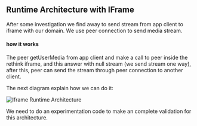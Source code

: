 ## Runtime Architecture with IFrame

After some investigation we find away to send stream from app client to iframe with our domain.
We use peer connection to send media stream.

#### how it works
The peer getUserMedia from app client and make a call to peer inside the rethink iframe, and this answer with null stream (we send stream one way), after this, peer can send the stream through peer connection to another client.

The next diagram explain how we can do it:

<!--
@startuml "Runtime_Architecture_IFrame.png"

title Packages - Component Diagram

node "WebRTC Device" {
  [Device WebRTC API] as WebRTCDevice
}

node "Auth" {
  [Auth Server] as Auth
}

node "Messaging Node" {
  [Messaging Node] as MNode
}

rectangle "host | app.domain" {

    component [video] as GUIVideo
    component [app.js] as App
    
    component [WebRTC User Agent] as PeerLocal
    component [WebRTC API] as WebRTCApiLocal

    rectangle rething.js {
  
        component [API Stub] as APIStub

        rectangle "iframe | reThink.domain" {
        
            component [ReThink WebRTC] as PeerRemote
            component [WebRTC API] as WebRTCApiRemote
            
            component [Service Worker] as ServiceWorker
            note bottom
                Cache all
                application
                files
            endnote
            
            component [RunTime\nUser Agent] as Agent
            note bottom
                Install all
                components
                needed, after
                auth
            endnote

            node "Web Worker\nHyperty 1" as W1 {
              [ProtoStub] as PS
            }
        
            node "Web Worker\nHyperty 2" as W2 {
              component [API Skeleton] as APIS2
              [hyperty 1] as H1
            }
        
            node "Web Worker\nHyperty 3" as W3 {
              component [Service Provider2\nPolicy Enforcer]
            }

            node "Core Sandbox" as Core {
            
                component [Registry] as Registry
                component [Identities\nContainer] as IContainer
                component [Msg BUS\nPEP] as Policy
                component [Policy Decision (PDP)\n(incl Authorisation)\n+Policies Repository )] as PDP
                
            
                rectangle "Message Bus Events" as MsgBusEvent {
                    component [* Message BUS *] as MsgBus
                    component [* Message BUS (crud) *] as MsgBusCrud
                }
            }

        }
    }
}

Auth <-[hidden]down-> WebRTCDevice
WebRTCApiRemote <-[hidden]down-> Core


App -down-> APIStub
APIStub -down-> MsgBus

GUIVideo -left-> PeerLocal
PeerLocal <-left-> WebRTCApiLocal
PeerLocal <-down-> PeerRemote : Peer Connection
PeerRemote <-right-> WebRTCApiRemote
PeerRemote <-down-> MsgBus
WebRTCApiRemote <-right-> WebRTCDevice : WebRTC API\nConnection with\nexternal device

Registry -down-> MsgBusEvent
IContainer -left- Registry

MsgBus <-> Policy
MsgBusCrud <-> Policy
PDP -left-> Policy

Policy <-right-> W1 : only postMessage\nare allowed
Policy <-right-> W2 : only postMessage\nare allowed
Policy <-down-> W3 : only postMessage\nare allowed


MsgBusCrud <-right-> MNode : Send CRUD Messages\nto Messaging Node
Agent <-right-> Auth

@enduml
-->

![Iframe Runtime Architecture](iframe-runtime-architecture.png)

We need to do an experimentation code to make an complete validation for  this architecture. 
